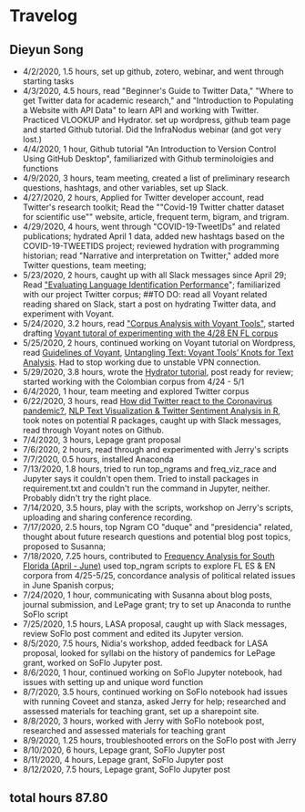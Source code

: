 
# Travelog 
## Dieyun Song 

* 4/2/2020, 1.5 hours, set up github, zotero, webinar, and went through starting tasks
* 4/3/2020, 4.5 hours, read "Beginner's Guide to Twitter Data," "Where to get Twitter data for academic research," and "Introduction to Populating a Website with API Data" to learn API and working with Twitter. Practiced VLOOKUP and Hydrator. set up wordpress, github team page and started Github tutorial. Did the InfraNodus webinar (and got very lost.) 
* 4/4/2020, 1 hour, Github tutorial "An Introduction to Version Control Using GitHub Desktop", familiarized with Github terminoloigies and functions
* 4/9/2020, 3 hours, team meeting, created a list of preliminary research questions, hashtags, and other variables, set up Slack. 
* 4/27/2020, 2 hours, Applied for Twitter developer account, read Twitter's research toolkit;
Read the ""Covid-19 Twitter chatter dataset for scientific use"" website, article, frequent term, bigram, and trigram. 
* 4/29/2020, 4 hours, went through "COVID-19-TweetIDs" and related publications; hydrated April 1 data, added new hashtags based on the COVID-19-TWEETIDS project; reviewed hydration with programming historian; read "Narrative and interpretation on Twitter," added more Twitter questions, team meeting;
* 5/23/2020, 2 hours, caught up with all Slack messages since April 29; Read ["Evaluating Language Identification Performance](https://blog.twitter.com/engineering/en_us/a/2015/evaluating-language-identification-performance.html)"; familiarized with our project Twitter corpus; ##TO DO:   read all Voyant related reading shared on Slack, start a post on hydrating Twitter data, and experiment with Voyant.
* 5/24/2020, 3.2 hours, read ["Corpus Analysis with Voyant Tools"](https://programminghistorian.org/es/lecciones/analisis-voyant-tools), started drafting [Voyant tutoral of experimenting with the 4/28 EN FL corpus](https://covid.dh.miami.edu/wp-admin/post.php?post=339&action=edit) 
* 5/25/2020, 2 hours, continued working on Voyant tutorial on Wordpress, read [Guidelines of Voyant](https://digihum.mcgill.ca/voyant/tools/), [Untangling Text: Voyant Tools’ Knots for Text Analysis](https://medium.com/dh-tools-for-beginners/voyant-tools-2-0-less-common-tools-for-text-analysis-a922cfcd85cb). Had to stop working due to unstable VPN connection.
* 5/29/2020, 3.8 hours, wrote the [Hydrator tutorial](https://covid.dh.miami.edu/wp-admin/post.php?post=354&action=edit), post ready for review; started working with the Colombian corpus from 4/24 - 5/1
* 6/4/2020, 1 hour, team meeting and explored Twitter corpus
* 6/22/2020, 3 hours, read [How did Twitter react to the Coronavirus pandemic?](https://towardsdatascience.com/how-did-twitter-react-to-the-coronavirus-pandemic-2857592b449a), [NLP Text Visualization & Twitter Sentiment Analysis in R](https://medium.com/swlh/nlp-text-visualization-twitter-sentiment-analysis-in-r-65b14240258f), took notes on potential R packages, caught up with Slack messages, read through Voyant notes on Github.
* 7/4/2020, 3 hours, Lepage grant proposal
* 7/6/2020, 2 hours, read through and experimented with Jerry's scripts
* 7/7/2020, 0.5 hours, installed Anaconda 
* 7/13/2020, 1.8 hours, tried to run top_ngrams and freq_viz_race and Jupyter says it couldn't open them. Tried to install packages in requirement.txt and couldn't run the command in Jupyter, neither. Probably didn't try the right place.
* 7/14/2020, 3.5 hours, play with the scripts, workshop on Jerry's scripts, uploading and sharing conference recording. 
* 7/17/2020, 2.5 hours, top Ngram CO "duque" and "presidencia" related, thought about future research questions and potential blog post topics, proposed to Susanna;
* 7/18/2020, 7.25 hours, contributed to [Frequency Analysis for South Florida (April - June)](https://covid.dh.miami.edu/wp-admin/post.php?post=601&action=edit) used top_ngram scripts to explore FL ES & EN corpora from 4/25-5/25, concordance analysis of political related issues in June Spanish corpus;
* 7/24/2020, 1 hour, communicating with Susanna about blog posts, journal submission, and LePage grant; try to set up Anaconda to runthe SoFlo script
* 7/25/2020, 1.5 hours, LASA proposal, caught up with Slack messages, review SoFlo post comment and edited its Jupyter version.
* 8/5/2020, 7.5 hours, Nidia's workshop, added feedback for LASA proposal, looked for syllabi on the history of pandemics for LePage grant, worked on SoFlo Jupyter post.
* 8/6/2020, 1 hour, continued working on SoFlo Jupyter notebook, had issues with setting up and unique word function
* 8/7/2020, 3.5 hours, continued working on SoFlo notebook had issues with running Coveet and stanza, asked Jerry for help; researched and assessed materials for teaching grant, set up a sharepoint site.
* 8/8/2020, 3 hours, worked with Jerry with SoFlo notebook post, researched and assessed materials for teaching grant
* 8/9/2020, 1.25 hours, troubleshooted errors on the SoFlo post with Jerry
* 8/10/2020, 6 hours, Lepage grant, SoFlo Jupyter post
* 8/11/2020, 4 hours, Lepage grant, SoFlo Jupyter post
* 8/12/2020, 7.5 hours, Lepage grant, SoFlo Jupyter post
## total hours 87.80

